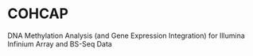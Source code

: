 # COHCAP
DNA Methylation Analysis (and Gene Expression Integration) for Illumina Infinium Array and BS-Seq Data
